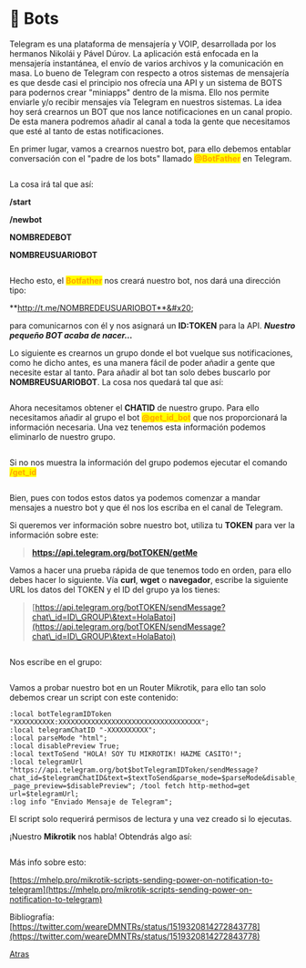 # 📲 Bots

Telegram es una plataforma de mensajería y VOIP, desarrollada por los hermanos Nikolái y Pável Dúrov. La aplicación está enfocada en la mensajería instantánea, el envío de varios archivos y la comunicación en masa. Lo bueno de Telegram con respecto a otros sistemas de mensajería es que desde casi el principio nos ofrecía una API y un sistema de BOTS para podernos crear "miniapps" dentro de la misma. Ello nos permite enviarle y/o recibir mensajes vía Telegram en nuestros sistemas. La idea hoy será crearnos un BOT que nos lance notificaciones en un canal propio. De esta manera podremos añadir al canal a toda la gente que necesitamos que esté al tanto de estas notificaciones.



En primer lugar, vamos a crearnos nuestro bot, para ello debemos entablar conversación con el "padre de los bots" llamado <mark style="color:orange;">**@BotFather**</mark> en Telegram.&#x20;

<figure><img src="./media/image (8).png" alt=""><figcaption></figcaption></figure>

La cosa irá tal que así:&#x20;

**/start**&#x20;

**/newbot**&#x20;

**NOMBREDEBOT**&#x20;

**NOMBREUSUARIOBOT**



<figure><img src="./media/image (2).png" alt=""><figcaption></figcaption></figure>

Hecho esto, el <mark style="color:orange;">**Botfather**</mark> nos creará nuestro bot, nos dará una dirección tipo:

**http://t.me/NOMBREDEUSUARIOBOT**&#x20;

para comunicarnos con él y nos asignará un **ID:TOKEN** para la API. _**Nuestro pequeño BOT acaba de nacer…**_

Lo siguiente es crearnos un grupo donde el bot vuelque sus notificaciones, como he dicho antes, es una manera fácil de poder añadir a gente que necesite estar al tanto. Para añadir al bot tan solo debes buscarlo por **NOMBREUSUARIOBOT**. La cosa nos quedará tal que así:

<figure><img src="./media/image (3).png" alt=""><figcaption></figcaption></figure>



Ahora necesitamos obtener el **CHATID** de nuestro grupo. Para ello necesitamos añadir al grupo el bot <mark style="color:orange;">**@get\_id\_bot**</mark> que nos proporcionará la información necesaria. Una vez tenemos esta información podemos eliminarlo de nuestro grupo.

<figure><img src="./media/image (4).png" alt=""><figcaption></figcaption></figure>

Si no nos muestra la información del grupo podemos ejecutar el comando <mark style="color:orange;">**/get\_id**</mark>

<figure><img src="./media/image (5).png" alt=""><figcaption></figcaption></figure>

Bien, pues con todos estos datos ya podemos comenzar a mandar mensajes a nuestro bot y que él nos los escriba en el canal de Telegram.

Si queremos ver información sobre nuestro bot, utiliza tu **TOKEN** para ver la información sobre este:&#x20;

> **https://api.telegram.org/botTOKEN/getMe**

Vamos a hacer una prueba rápida de que tenemos todo en orden, para ello debes hacer lo siguiente. Vía **curl**, **wget** o **navegador**, escribe la siguiente URL los datos del TOKEN y el ID del grupo ya los tienes:

> [https://api.telegram.org/botTOKEN/sendMessage?chat\_id=ID\_GROUP\&text=HolaBatoi](https://api.telegram.org/botTOKEN/sendMessage?chat\_id=ID\_GROUP\&text=HolaBatoi)

<figure><img src="./media/image (6).png" alt=""><figcaption></figcaption></figure>

Nos escribe en el grupo:&#x20;

<figure><img src="./media/image (7).png" alt=""><figcaption></figcaption></figure>



Vamos a probar nuestro bot en un Router Mikrotik, para ello tan solo debemos crear un script con este contenido:&#x20;



```
:local botTelegramIDToken "XXXXXXXXXX:XXXXXXXXXXXXXXXXXXXXXXXXXXXXXXXXXXX";
:local telegramChatID "-XXXXXXXXXX"; 
:local parseMode "html"; 
:local disablePreview True; 
:local textToSend "HOLA! SOY TU MIKROTIK! HAZME CASITO!"; 
:local telegramUrl "https://api.telegram.org/bot$botTelegramIDToken/sendMessage? chat_id=$telegramChatID&text=$textToSend&parse_mode=$parseMode&disable_web _page_preview=$disablePreview"; /tool fetch http-method=get url=$telegramUrl; 
:log info "Enviado Mensaje de Telegram"; 
```

El script solo requerirá permisos de lectura y una vez creado si lo ejecutas.&#x20;

¡Nuestro **Mikrotik** nos habla! Obtendrás algo así:



<figure><img src="./media/image (12).png" alt=""><figcaption></figcaption></figure>

Más info sobre esto:&#x20;

[https://mhelp.pro/mikrotik-scripts-sending-power-on-notification-to-telegram](https://mhelp.pro/mikrotik-scripts-sending-power-on-notification-to-telegram)

Bibliografía: [https://twitter.com/weareDMNTRs/status/1519320814272843778](https://twitter.com/weareDMNTRs/status/1519320814272843778)

[Atras](README.md)